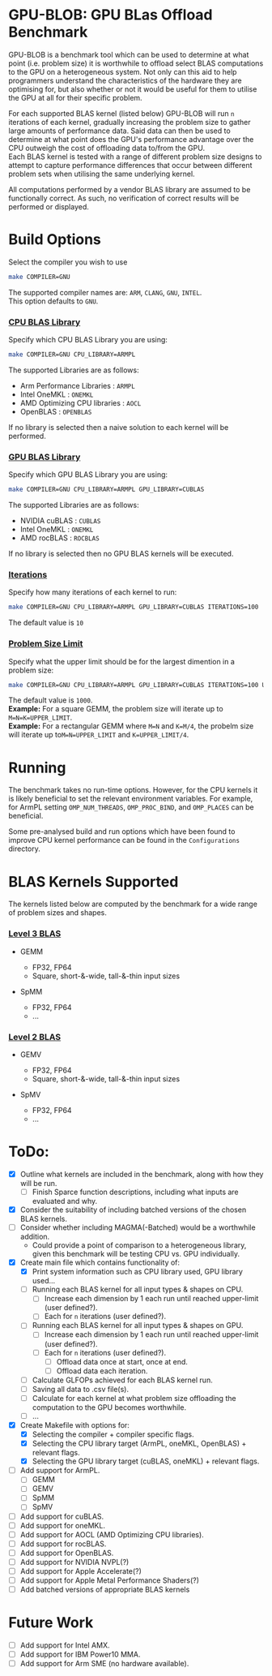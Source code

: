 # GPU-BLOB: GPU BLas Offload Benchmark
GPU-BLOB is a benchmark tool which can be used to determine at what point (i.e. problem size) it is worthwhile to offload select BLAS computations to the GPU on a heterogeneous system.
Not only can this aid to help programmers understand the characteristics of the hardware they are optimising for, but also whether or not it would be useful for them to utilise the GPU at all for their specific problem.

For each supported BLAS kernel (listed below) GPU-BLOB will run `n` iterations of each kernel, gradually increasing the problem size to gather large amounts of performance data. Said data can then be used to determine at
what point does the GPU's performance advantage over the CPU outweigh the cost of offloading data to/from the GPU.\
Each BLAS kernel is tested with a range of different problem size designs to attempt to capture performance differences that occur between different problem sets when utilising the same underlying kernel.

All computations performed by a vendor BLAS library are assumed to be functionally correct. As such, no verification of correct results will be performed or displayed.

# Build Options
Select the compiler you wish to use
``` bash
make COMPILER=GNU
```
The supported compiler names are: `ARM`, `CLANG`, `GNU`, `INTEL`.\
This option defaults to `GNU`.


### <u>CPU BLAS Library</u>
Specify which CPU BLAS Library you are using:
```bash
make COMPILER=GNU CPU_LIBRARY=ARMPL
```
The supported Libraries are as follows:
 - Arm Performance Libraries : `ARMPL`
 - Intel OneMKL : `ONEMKL`
 - AMD Optimizing CPU libraries : `AOCL`
 - OpenBLAS : `OPENBLAS`

If no library is selected then a naive solution to each kernel will be performed.


### <u>GPU BLAS Library</u>
Specify which GPU BLAS Library you are using:
```bash
make COMPILER=GNU CPU_LIBRARY=ARMPL GPU_LIBRARY=CUBLAS
```
The supported Libraries are as follows:
 - NVIDIA cuBLAS : `CUBLAS`
 - Intel OneMKL : `ONEMKL`
 - AMD rocBLAS : `ROCBLAS`

If no library is selected then no GPU BLAS kernels will be executed.


### <u>Iterations</u>
Specify how many iterations of each kernel to run:
```bash
make COMPILER=GNU CPU_LIBRARY=ARMPL GPU_LIBRARY=CUBLAS ITERATIONS=100
```
The default value is `10`


### <u>Problem Size Limit</u>
Specify what the upper limit should be for the largest dimention in a problem size:
```bash
make COMPILER=GNU CPU_LIBRARY=ARMPL GPU_LIBRARY=CUBLAS ITERATIONS=100 UPPER_LIMIT=8000
```
The default value is `1000`.\
__Example:__ For a square GEMM, the problem size will iterate up to `M=N=K=UPPER_LIMIT`. \
__Example:__ For a rectangular GEMM where `M=N` and `K=M/4`, the probelm size will iterate up to`M=N=UPPER_LIMIT` and `K=UPPER_LIMIT/4`.

# Running
The benchmark takes no run-time options. However, for the CPU kernels it is likely beneficial to set the relevant environment variables. For example, for ArmPL setting `OMP_NUM_THREADS`, `OMP_PROC_BIND`, and `OMP_PLACES` can be beneficial.

Some pre-analysed build and run options which have been found to improve CPU kernel performance can be found in the `Configurations` directory.


# BLAS Kernels Supported
The kernels listed below are computed by the benchmark for a wide range of problem sizes and shapes.

### <u>Level 3 BLAS</u>
 - GEMM
   - FP32, FP64
   - Square, short-&-wide, tall-&-thin input sizes

 - SpMM
   - FP32, FP64
   - ...

### <u>Level 2 BLAS</u>
 - GEMV
   - FP32, FP64
   - Square, short-&-wide, tall-&-thin input sizes 

 - SpMV
   - FP32, FP64
   - ...

# ToDo:
 - [x] Outline what kernels are included in the benchmark, along with how they will be run.
   - [ ] Finish Sparce function descriptions, including what inputs are evaluated and why.
 - [x] Consider the suitability of including batched versions of the chosen BLAS kernels.
 - [ ] Consider whether including MAGMA(-Batched) would be a worthwhile addition.
   - Could provide a point of comparison to a heterogeneous library, given this benchmark will be testing CPU vs. GPU individually.
 - [x] Create main file which contains functionality of:
   - [x] Print system information such as CPU library used, GPU library used...
   - [ ] Running each BLAS kernel for all input types & shapes on CPU.
     - [ ] Increase each dimension by 1 each run until reached upper-limit (user defined?).
     - [ ] Each for `n` iterations (user defined?).
   - [ ] Running each BLAS kernel for all input types & shapes on GPU.
     - [ ] Increase each dimension by 1 each run until reached upper-limit (user defined?).
     - [ ] Each for `n` iterations (user defined?).
       - [ ] Offload data once at start, once at end.
       - [ ] Offload data each iteration.
   - [ ] Calculate GLFOPs achieved for each BLAS kernel run.
   - [ ] Saving all data to .csv file(s).
   - [ ] Calculate for each kernel at what problem size offloading the computation to the GPU becomes worthwhile.
   - [ ] ...
 - [x] Create Makefile with options for:
   - [x] Selecting the compiler + compiler specific flags.
   - [x] Selecting the CPU library target (ArmPL, oneMKL, OpenBLAS) + relevant flags.
   - [x] Selecting the GPU library target (cuBLAS, oneMKL) + relevant flags.
 - [ ] Add support for ArmPL.
   - [ ] GEMM 
   - [ ] GEMV 
   - [ ] SpMM 
   - [ ] SpMV 
 - [ ] Add support for cuBLAS.
 - [ ] Add support for oneMKL.
 - [ ] Add support for AOCL (AMD Optimizing CPU libraries).
 - [ ] Add support for rocBLAS.
 - [ ] Add support for OpenBLAS.
 - [ ] Add support for NVIDIA NVPL(?)
 - [ ] Add support for Apple Accelerate(?)
 - [ ] Add support for Apple Metal Performance Shaders(?)
 - [ ] Add batched versions of appropriate BLAS kernels

# Future Work
 - [ ] Add support for Intel AMX.
 - [ ] Add support for IBM Power10 MMA.
 - [ ] Add support for Arm SME (no hardware available).